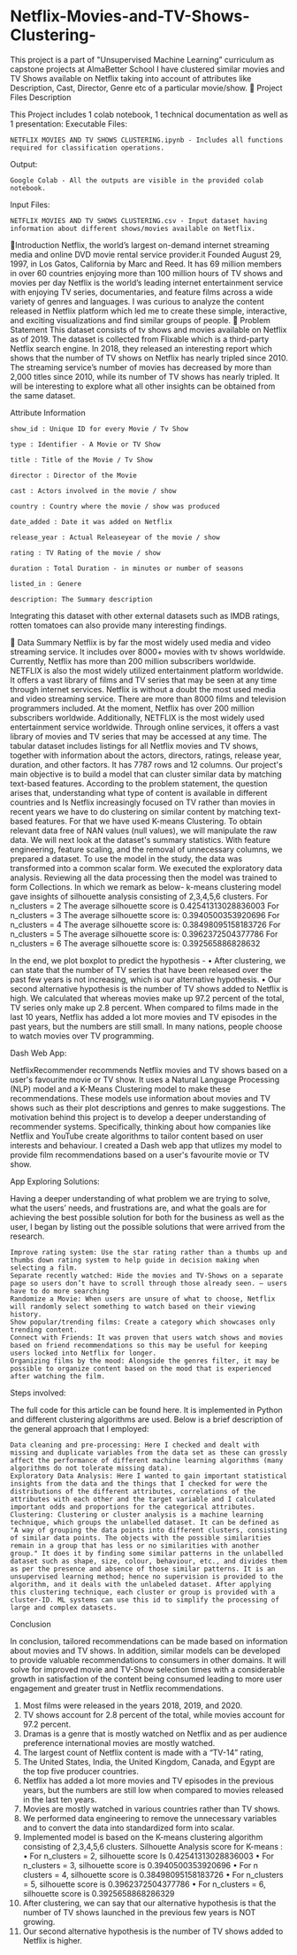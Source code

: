 # Netflix-Movies-and-TV-Shows-Clustering-
This project is a part of "Unsupervised Machine Learning” curriculum as capstone projects at AlmaBetter School 
I have clustered similar movies and TV Shows available on Netflix taking into account of attributes like Description, Cast, Director, Genre etc of a particular movie/show.
💾 Project Files Description

This Project includes 1 colab notebook, 1 technical documentation as well as 1 presentation:
Executable Files:

    NETFLIX MOVIES AND TV SHOWS CLUSTERING.ipynb - Includes all functions required for classification operations.

Output:

    Google Colab - All the outputs are visible in the provided colab notebook. 

Input Files:

    NETFLIX MOVIES AND TV SHOWS CLUSTERING.csv - Input dataset having information about different shows/movies available on Netflix.




    

📖Introduction
Netflix, the world’s largest on-demand internet streaming media and online DVD movie rental service provider.it Founded August 29, 1997, in Los Gatos, California by Marc and Reed. It has 69 million members in over 60 countries enjoying more than 100 million hours of TV shows and movies per day Netflix is the world’s leading internet entertainment service with enjoying TV series, documentaries, and feature films across a wide variety of genres and languages. I was curious to analyze the content released in Netflix platform which led me to create these simple, interactive, and exciting visualizations and find similar groups of people.
📖 Problem Statement
This dataset consists of tv shows and movies available on Netflix as of 2019. The dataset is collected from Flixable which is a third-party Netflix search engine.
In 2018, they released an interesting report which shows that the number of TV shows on Netflix has nearly tripled since 2010. The streaming service’s number of movies has decreased by more than 2,000 titles since 2010, while its number of TV shows has nearly tripled. It will be interesting to explore what all other insights can be obtained from the same dataset.

Attribute Information

    show_id : Unique ID for every Movie / Tv Show

    type : Identifier - A Movie or TV Show

    title : Title of the Movie / Tv Show

    director : Director of the Movie

    cast : Actors involved in the movie / show

    country : Country where the movie / show was produced

    date_added : Date it was added on Netflix

    release_year : Actual Releaseyear of the movie / show

    rating : TV Rating of the movie / show

    duration : Total Duration - in minutes or number of seasons

    listed_in : Genere

    description: The Summary description



Integrating this dataset with other external datasets such as IMDB ratings, rotten tomatoes can also provide many interesting findings.

📖 Data Summary
Netflix is by far the most widely used media and video streaming service. It includes over 8000+ movies with tv shows worldwide. Currently, Netflix has more than 200 million subscribers worldwide. NETFLIX is also the most widely utilized entertainment platform worldwide. It offers a vast library of films and TV series that may be seen at any time through internet services.
Netflix is without a doubt the most used media and video streaming service. There are more than 8000 films and television programmers included. At the moment, Netflix has over 200 million subscribers worldwide. Additionally, NETFLIX is the most widely used entertainment service worldwide. Through online services, it offers a vast library of movies and TV series that may be accessed at any time. 
The tabular dataset includes listings for all Netflix movies and TV shows, together with information about the actors, directors, ratings, release year, duration, and other factors. It has 7787 rows and 12 columns.
Our project's main objective is to build a model that can cluster similar data by matching text-based features.
According to the problem statement, the question arises that, understanding what type of content is available in different countries and Is Netflix increasingly focused on TV rather than movies in recent years we have to do clustering on similar content by matching text-based features. For that we have used K-means Clustering.
To obtain relevant data free of NAN values (null values), we will manipulate the raw data. We will next look at the dataset's summary statistics. With feature engineering, feature scaling, and the removal of unnecessary columns, we prepared a dataset. To use the model in the study, the data was transformed into a common scalar form.
We executed the exploratory data analysis. Reviewing all the data processing then the model was trained to form Collections. In which we remark as below- k-means clustering model gave insights of silhouette analysis consisting of 2,3,4,5,6 clusters.
      For n_clusters = 2 The average silhouette score is 0.42541313028836003
  For n_clusters = 3 The average silhouette score is: 0.3940500353920696
           For n_clusters = 4 The average silhouette score is: 0.38498095158183726
             For n_clusters = 5 The average silhouette score is: 0.3962372504377786
      For n_clusters = 6 The average silhouette score is: 0.392565886828632

In the end, we plot boxplot to predict the hypothesis -
•	After clustering, we can state that the number of TV series that have been released over the past few years is not increasing, which is our alternative hypothesis.
•	Our second alternative hypothesis is the number of TV shows added to Netflix is high.
We calculated that whereas movies make up 97.2 percent of the total, TV series only make up 2.8 percent. When compared to films made in the last 10 years, Netflix has added a lot more movies and TV episodes in the past years, but the numbers are still small. In many nations, people choose to watch movies over TV programming.


Dash Web App:

NetflixRecommender recommends Netflix movies and TV shows based on a user's favourite movie or TV show. It uses a Natural Language Processing (NLP) model and a K-Means Clustering model to make these recommendations. These models use information about movies and TV shows such as their plot descriptions and genres to make suggestions. The motivation behind this project is to develop a deeper understanding of recommender systems. Specifically, thinking about how companies like Netflix and YouTube create algorithms to tailor content based on user interests and behaviour. I created a Dash web app that utlizes my model to provide film recommendations based on a user's favourite movie or TV show.

App
Exploring Solutions:

Having a deeper understanding of what problem we are trying to solve, what the users’ needs, and frustrations are, and what the goals are for achieving the best possible solution for both for the business as well as the user, I began by listing out the possible solutions that were arrived from the research.

    Improve rating system: Use the star rating rather than a thumbs up and thumbs down rating system to help guide in decision making when selecting a film.
    Separate recently watched: Hide the movies and TV-Shows on a separate page so users don’t have to scroll through those already seen. — users have to do more searching
    Randomize a Movie: When users are unsure of what to choose, Netflix will randomly select something to watch based on their viewing history.
    Show popular/trending films: Create a category which showcases only trending content.
    Connect with Friends: It was proven that users watch shows and movies based on friend recommendations so this may be useful for keeping users locked into Netflix for longer.
    Organizing films by the mood: Alongside the genres filter, it may be possible to organize content based on the mood that is experienced after watching the film.

Steps involved:

The full code for this article can be found here. It is implemented in Python and different clustering algorithms are used. Below is a brief description of the general approach that I employed:

    Data cleaning and pre-processing: Here I checked and dealt with missing and duplicate variables from the data set as these can grossly affect the performance of different machine learning algorithms (many algorithms do not tolerate missing data).
    Exploratory Data Analysis: Here I wanted to gain important statistical insights from the data and the things that I checked for were the distributions of the different attributes, correlations of the attributes with each other and the target variable and I calculated important odds and proportions for the categorical attributes.
    Clustering: Clustering or cluster analysis is a machine learning technique, which groups the unlabelled dataset. It can be defined as "A way of grouping the data points into different clusters, consisting of similar data points. The objects with the possible similarities remain in a group that has less or no similarities with another group." It does it by finding some similar patterns in the unlabelled dataset such as shape, size, colour, behaviour, etc., and divides them as per the presence and absence of those similar patterns. It is an unsupervised learning method; hence no supervision is provided to the algorithm, and it deals with the unlabeled dataset. After applying this clustering technique, each cluster or group is provided with a cluster-ID. ML systems can use this id to simplify the processing of large and complex datasets.

Conclusion

In conclusion, tailored recommendations can be made based on information about movies and TV shows. In addition, similar models can be developed to provide valuable recommendations to consumers in other domains. It will solve for improved movie and TV-Show selection times with a considerable growth in satisfaction of the content being consumed leading to more user engagement and greater trust in Netflix recommendations.

1.	Most films were released in the years 2018, 2019, and 2020.
2.	TV shows account for 2.8 percent of the total, while movies account for 97.2 percent.
3.	Dramas is a genre that is mostly watched on Netflix and as per audience preference international movies are mostly watched.
4.	The largest count of Netflix content is made with a “TV-14” rating,
5.	The United States, India, the United Kingdom, Canada, and Egypt are the top five producer countries.
6.	Netflix has added a lot more movies and TV episodes in the previous years, but the numbers are still low when compared to movies released in the last ten years.
7.	Movies are mostly watched in various countries rather than TV shows.
8.	We performed data engineering to remove the unnecessary variables and to convert the data into standardized form into scalar.
9.	Implemented model is based on the K-means clustering algorithm consisting of 2,3,4,5,6 clusters.
Silhouette Analysis score for K-means :
•	For n_clusters = 2, silhouette score Is 0.42541313028836003
•	For n_clusters = 3, silhouette score is 0.3940500353920696
•	For n clusters = 4, silhouette score is 0.38498095158183726
•	For n_clusters = 5, silhouette score is 0.3962372504377786
•	For n_clusters = 6, silhouette score is 0.3925658868286329
11.	After clustering, we can say that our alternative hypothesis is that the number of TV shows launched in the previous few years is NOT growing.
12.	Our second alternative hypothesis is the number of TV shows added to Netflix is higher.

